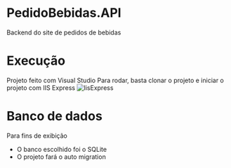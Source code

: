 # PedidoBebidas.API
Backend do site de pedidos de bebidas

# Execução
Projeto feito com Visual Studio
Para rodar, basta clonar o projeto e iniciar o projeto com IIS Express
![IisExpress](https://github.com/user-attachments/assets/1b6da89e-1491-4bbd-8e6b-f4577e5dfa87)

# Banco de dados
Para fins de exibição
- O banco escolhido foi o SQLite
- O projeto fará o auto migration
